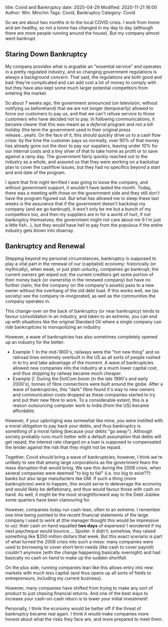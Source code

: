 title: Covid and Bankruptcy
date: 2020-04-29
Modified: 2020-11-21 16:00
Author: Wm. Minchin
Tags: Covid, Bankruptcy
Category: Covid

So we are about two months in to the local COVID crisis. I work from home and
am healthy, so not a tonne has changed in my day to day (although there are
more people running around the house). But my company almost went bankrupt.

## Staring Down Bankruptcy

My company provides what is arguable an "essential service" and operates in a
pretty regulated industry, and so changing government regulations is always a
background concern. That said, the regulations are both good and bad: they're
complicated and can add cost a lot of money to comply with but they have also
kept some much larger potential competitors from entering the market.

So about 7 weeks ago, the government announced (on television, without
notifying us beforehand) that we are not longer (temporarily) allowed to force
our customers to pay us, and that we can't refuse service to those customers
who have decided not to pay. In following communications, it became clearer
that this was meant as a *deferral* program and not a bill *holiday* (the term
the government used in their original press release...yeah). On the face of it,
this should quickly drive us to a cash flow crisis: by the time the customer
pays us normally, over 90% of that money has already gone out the door to pay
our suppliers, leaving under 10% for our internal costs and a tiny sliver of
that to take home as profit or to save against a rainy day. The government
fairly quickly reached out to the industry as a whole, and assured us that they
were working on a backstop plan to cover the cashflow issues, but they had no
specifics beyond a start and end date of the program.

I spent that first night terrified I was going to loose the company, and
without government support, it wouldn't have lasted the month. Today, there was
a meeting with those on the government side and they still don't have the
program figured out. But what has allowed me to sleep these last weeks is the
assurance that if the government doesn't backstop my company (and we go
bankrupt), it won't only be me but a bunch of my competitors too, and then my
suppliers are in for a world of hurt, if not bankruptcy themselves; the
government might not care about me 9 I'm just a little fish...), but they would
have hell to pay from the populous if the entire industry gets blown into
disarray.

## Bankruptcy and Renewal

Stepping beyond my personal circumstances, bankruptcy is supposed to play a
vital part in the renewal of our (capitalist) economy: historically (or
mythically), when weak, or just plain unlucky, companies go bankrupt, the
current owners get wiped out; the current creditors get some portion of their
money back (or ownership in the renewed company) but have no further claim; the
the company (or the company's assets) pass to a new owner without the overhang
of the old debt load. If this works well, we (as society) see the company
re-invigorated, as well as the communities the company operates in.

This change-over on the back of bankruptcy (or near bankruptcy) tends to favour
consolidation in an industry, and taken to an extreme, you can end up with
situations like the original Standard Oil where a single company can ride
bankruptcies to monopolizing an industry.

However, a wave of bankruptcies has also sometimes completely opened up an
industry for the better:

- Example 1: In the mid-1800's, railways were the "hot new thing" and so
  railroad lines extremely overbuilt in the US as all sorts of people rushed in
  to try and take advantage of the moment. A wave of bankruptcies allowed new
  companies into the industry at a much lower capital cost, and thus shipping
  by railway became much cheaper.
- Example 2: During the DotCom boom (in the late 1990's and early 2000's),
  tonnes of fibre connections were built around the globe. After a wave of
  bankruptcies, this "dark" fibre found it's way to new owners and
  communication costs dropped as these companies started to try and put their
  new fibre to work. To a considerable extent, this is a reason outsourcing
  computer work to India (from the US) became affordable.

However, if your upbringing was somewhat like mine, you were instilled with a
moral obligation to pay back your debts, and thus bankruptcy is something of a
moral failing (because your debts "go away"). Although society probably runs
much better with a default assumption that debts will get repaid, the interest
rate charged on a loan is supposed to compensated the lender against the risk
that they might not be repaid.

Together, Covid should bring a wave of bankruptcies; however, I think we're
unlikely to see that among large corporations as the government fears the mass
disruption that would bring. We saw this during the 2008 crisis, when several
companies were deemed "to big to fail" (i.e. too big to exist??): banks but
also large manufacters like GM. If such a thing (more bankruptcies) were to
happen, this would serve to deleverage the economy and would likely be
deflationary, and thus would favour those with cash on hand. As well, it might
be the most straightforward way to the Debt Jubilee some quarters have been
clamouring for.

However, companies today run cash-lean, often to an extreme. I remember one
time being pointed to the recent financial statements of the large company I
used to work at (the manager thought this would be impressive to us): their
cash on hand equalled **two days** of expenses! I wondered if my next paycheque
would bounce.... Spoiler: it didn't; somehow, they raised something like $350
million dollars that week. But this exact scenario is part of what turned the
2008 crisis into such a mess: many companies were used to borrowing to cover
short term needs (like cash to cover payroll) couldn't anymore (with the change
happening basically overnight) and had basically no cash on hand to make up the
sudden shortfall.

On the plus side, running companies lean like this allows entry into new
markets with much less capital (and thus opens up all sorts of fields to
entrepreneurs, including my current business).

However, many companies have shifted from trying to make any sort of product to
just chasing financial returns. And one of the best ways to increase your
cash-on-cash return is to lower your initial investment!

Personally, I think the economy would be better off if the threat of
bankruptcy became real again. I think it would make companies more honest about
what the risks they face are, and more prepared to meet them.
